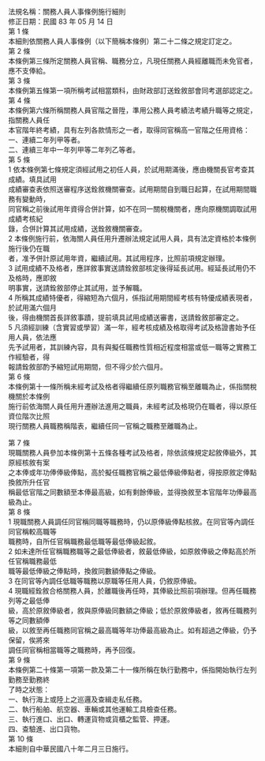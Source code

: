 法規名稱：關務人員人事條例施行細則  
修正日期：民國 83 年 05 月 14 日  
第 1 條  
本細則依關務人員人事條例（以下簡稱本條例）第二十二條之規定訂定之。  
第 2 條  
本條例第三條所定關務人員官稱、職務分立，凡現任關務人員經離職而未免官者，應不支俸給。  
第 3 條  
本條例第五條第一項所稱考試相當類科，由財政部訂送銓敘部會同考選部認定之。  
第 4 條  
本條例第六條所稱關務人員官階之晉陞，準用公務人員考績法考績升職等之規定，指關務人員任  
本官階年終考績，具有左列各款情形之一者，取得同官稱高一官階之任用資格：  
一、連續二年列甲等者。  
二、連續三年中一年列甲等二年列乙等者。  
第 5 條  
1 依本條例第七條規定須經試用之初任人員，於試用期滿後，應由機關長官考查其成績。填具試用  
成績審查表依照送審程序送銓敘機關審查。試用期間自到職日起算，在試用期間職務有變動時，  
同官稱之前後試用年資得合併計算，如不在同一關稅機關者，應向原機關調取試用成績考核紀  
錄，合併計算其試用成績，送銓敘機關審查。  
2 本條例施行前，依海關人員任用升遷辦法規定試用人員，具有法定資格於本條例施行後仍在職  
者，准予併計原試用年資，繼續試用。其試用程序，比照前項規定辦理。  
3 試用成績不及格者，應詳敘事實送請銓敘部核定後得延長試用。經延長試用仍不及格時，應即敘  
明事實，送請銓敘部停止其試用，並予解職。  
4 所稱其成績特優者，得縮短為六個月，係指試用期間經考核有特優成績表現者，於試用滿六個月  
後，得由機關首長詳敘事蹟，提前填具試用成績送審書，送請銓敘部審定之。  
5 凡須經訓練（含實習或學習）滿一年，經考核成績及格取得考試及格證書始予任用人員，依法應  
先予試用者，其訓練內容，具有與擬任職務性質相近程度相當或低一職等之實務工作經驗者，得  
報請銓敘部酌予縮短試用期間，但不得少於六個月。  
第 6 條  
本條例第十一條所稱未經考試及格者得繼續任原列職務官稱至離職為止，係指關稅機關於本條例  
施行前依海關人員任用升遷辦法進用之職員，未經考試及格現仍在職者，得以原任資位階次比照  
現行關務人員職務稱階表，繼續任同一官稱之職務至離職為止。  


第 7 條  
現職關務人員參加本條例第十五條各種考試及格者，除依該條規定起敘俸級外，其原經核敘有案  
之本俸或年功俸俸級俸點，高於擬任職務官稱之最低俸級俸點者，得按原敘定俸點換敘所升任官  
稱最低官階之同數額至本俸最高級，如有剩餘俸級，並得換敘至本官階年功俸最高級為止。  
第 8 條  
1 現職關務人員調任同官稱同職等職務時，仍以原俸級俸點核敘。在同官等內調任同官稱較高職等  
職務時，自所任官稱職務最低職等最低俸級起敘。  
2 如未達所任官稱職務職等之最低俸級者，敘最低俸級，如原敘俸級之俸點高於所任官稱職務最低  
職等最低俸級之俸點時，換敘同數額俸點之俸級。  
3 在同官等內調任低職等職務以原職等任用人員，仍敘原俸級。  
4 現職經銓敘合格關務人員，於離職後再任時，其俸級比照前項辦理。但再任職務列等之最低俸  
級，高於原敘俸級者，敘與原俸級同數額之俸級；低於原敘俸級者，敘再任職務列等之同數額俸  
級，以敘至再任職務同官稱之最高職等年功俸最高級為止。如有超過之俸級，仍予保留，俟將來  
調任同官稱相當職等之職務時，再予回復。  
第 9 條  
本條例第二十條第一項第一款及第二十一條所稱在執行勤務中，係指開始執行左列勤務至勤務終  
了時之狀態：  
一、執行海上或陸上之巡邏及查緝走私任務。  
二、執行船舶、航空器、車輛或其他運輸工具檢查任務。  
三、執行進口、出口、轉運貨物或貨櫃之監管、押運。  
四、查驗進、出口貨物。  
第 10 條  
本細則自中華民國八十年二月三日施行。  



